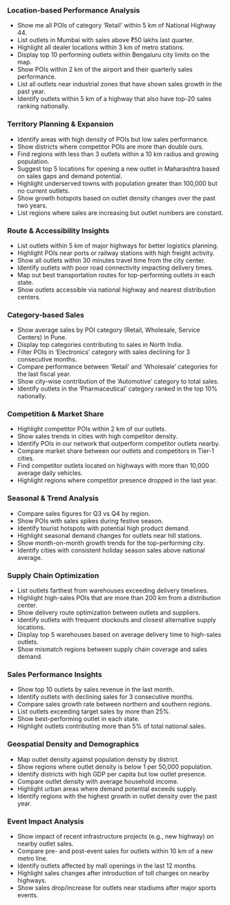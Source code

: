 ### Location-based Performance Analysis
- Show me all POIs of category ‘Retail’ within 5 km of National Highway 44.
- List outlets in Mumbai with sales above ₹50 lakhs last quarter.
- Highlight all dealer locations within 3 km of metro stations.
- Display top 10 performing outlets within Bengaluru city limits on the map.
- Show POIs within 2 km of the airport and their quarterly sales performance.
- List all outlets near industrial zones that have shown sales growth in the past year.
- Identify outlets within 5 km of a highway that also have top-20 sales ranking nationally.

### Territory Planning & Expansion
- Identify areas with high density of POIs but low sales performance.
- Show districts where competitor POIs are more than double ours.
- Find regions with less than 3 outlets within a 10 km radius and growing population.
- Suggest top 5 locations for opening a new outlet in Maharashtra based on sales gaps and demand potential.
- Highlight underserved towns with population greater than 100,000 but no current outlets.
- Show growth hotspots based on outlet density changes over the past two years.
- List regions where sales are increasing but outlet numbers are constant.

### Route & Accessibility Insights
- List outlets within 5 km of major highways for better logistics planning.
- Highlight POIs near ports or railway stations with high freight activity.
- Show all outlets within 30 minutes travel time from the city center.
- Identify outlets with poor road connectivity impacting delivery times.
- Map out best transportation routes for top-performing outlets in each state.
- Show outlets accessible via national highway and nearest distribution centers.

### Category-based Sales
- Show average sales by POI category (Retail, Wholesale, Service Centers) in Pune.
- Display top categories contributing to sales in North India.
- Filter POIs in ‘Electronics’ category with sales declining for 3 consecutive months.
- Compare performance between ‘Retail’ and ‘Wholesale’ categories for the last fiscal year.
- Show city-wise contribution of the ‘Automotive’ category to total sales.
- Identify outlets in the ‘Pharmaceutical’ category ranked in the top 10% nationally.

### Competition & Market Share
- Highlight competitor POIs within 2 km of our outlets.
- Show sales trends in cities with high competitor density.
- Identify POIs in our network that outperform competitor outlets nearby.
- Compare market share between our outlets and competitors in Tier-1 cities.
- Find competitor outlets located on highways with more than 10,000 average daily vehicles.
- Highlight regions where competitor presence dropped in the last year.

### Seasonal & Trend Analysis
- Compare sales figures for Q3 vs Q4 by region.
- Show POIs with sales spikes during festive season.
- Identify tourist hotspots with potential high product demand.
- Highlight seasonal demand changes for outlets near hill stations.
- Show month-on-month growth trends for the top-performing city.
- Identify cities with consistent holiday season sales above national average.

### Supply Chain Optimization
- List outlets farthest from warehouses exceeding delivery timelines.
- Highlight high-sales POIs that are more than 200 km from a distribution center.
- Show delivery route optimization between outlets and suppliers.
- Identify outlets with frequent stockouts and closest alternative supply locations.
- Display top 5 warehouses based on average delivery time to high-sales outlets.
- Show mismatch regions between supply chain coverage and sales demand.

### Sales Performance Insights
- Show top 10 outlets by sales revenue in the last month.
- Identify outlets with declining sales for 3 consecutive months.
- Compare sales growth rate between northern and southern regions.
- List outlets exceeding target sales by more than 25%.
- Show best-performing outlet in each state.
- Highlight outlets contributing more than 5% of total national sales.

### Geospatial Density and Demographics
- Map outlet density against population density by district.
- Show regions where outlet density is below 1 per 50,000 population.
- Identify districts with high GDP per capita but low outlet presence.
- Compare outlet density with average household income.
- Highlight urban areas where demand potential exceeds supply.
- Identify regions with the highest growth in outlet density over the past year.

### Event Impact Analysis
- Show impact of recent infrastructure projects (e.g., new highway) on nearby outlet sales.
- Compare pre- and post-event sales for outlets within 10 km of a new metro line.
- Identify outlets affected by mall openings in the last 12 months.
- Highlight sales changes after introduction of toll charges on nearby highways.
- Show sales drop/increase for outlets near stadiums after major sports events.